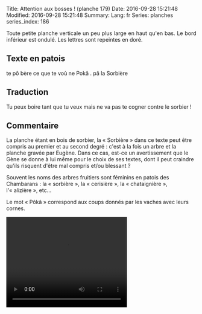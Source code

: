 Title: Attention aux bosses ! (planche 179)
Date: 2016-09-28 15:21:48
Modified: 2016-09-28 15:21:48
Summary: 
Lang: fr
Series: planches
series_index: 186

<p style="text-align:justify;">Toute petite planche verticale un peu
plus large en haut qu'en bas. Le bord inférieur est ondulé. Les
lettres sont repeintes en doré.</p>

<figure class="image-block" style="float: right; max-width: 50%;">
  <img alt="" src="{static}/images/planche_179.png">
  <figcaption style="max-width: 503px"></figcaption>
</figure>

## Texte en patois

te pô bère ce que te voù ne Pokâ . pâ la Sorbière

## Traduction

Tu peux boire tant que tu veux mais ne va pas te cogner contre le sorbier !

## Commentaire

La planche étant en bois de sorbier, la « Sorbière » dans ce texte
peut être compris au premier et au second degré : c'est à la fois un
arbre et la planche gravée par Eugène. Dans ce cas, est-ce un
avertissement que le Gène se donne à lui même pour le choix de ses
textes, dont il peut craindre qu'ils risquent d'être mal compris et/ou
blessant ?

Souvent les noms des arbres fruitiers sont féminins en patois des
Chambarans : la « sorbière », la « cerisière », la « chataignière »,
l'« alizière », etc…

Le mot « Pôkâ » correspond aux coups donnés par les vaches avec leurs
cornes.


<video width="320" height="240" controls>
  <source src="https://d1njpgd0ygatdn.cloudfront.net/video_179.mp4" type="video/mp4">
</video>
